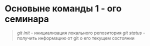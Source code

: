 # Основыне команды 1 - ого семинара

> *git init* - инициализация локального репозитория
> *git status* - получить информацию от git о его текущем состоянии